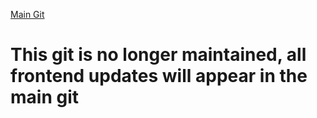 [Main Git](https://github.com/charlesaverill/satyrn.git)

# This git is no longer maintained, all frontend updates will appear in the main git